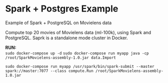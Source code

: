 # Spark + Postgres Example
Example of Spark + PostgreSQL on Movielens data

Compute top 20 movies of Movielens data (ml-100k), using Spark and PostgreSQL. 
Saprk is a standalone mode cluster in Docker.

**RUN:**  
```sudo docker-compose up -d```
`sudo docker-compose run myapp java -cp /root/SparkMovielens-assembly-1.0.jar data.Import`
```
sudo docker-compose run myapp /usr/spark/bin/spark-submit --master spark://master:7077 --class compute.Run /root/SparkMovielens-assembly-1.0.jar
```

